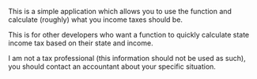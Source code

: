 This is a simple application which allows you to use the function and calculate (roughly) what you income taxes should be.

This is for other developers who want a function to quickly calculate state income tax based on their state and income.

I am not a tax professional (this information should not be used as such), you should contact an accountant about your specific situation.